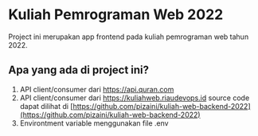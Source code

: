 # Kuliah Pemrograman Web 2022
Project ini merupakan app frontend pada kuliah pemrograman web tahun 2022.

## Apa yang ada di project ini?
1. API client/consumer dari https://api.quran.com
2. API client/consumer dari https://kuliahweb.riaudevops.id source code dapat dilihat di [https://github.com/pizaini/kuliah-web-backend-2022](https://github.com/pizaini/kuliah-web-backend-2022)
3. Environtment variable menggunakan file .env

